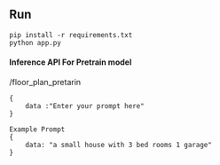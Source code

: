 ## Run

```Create Conda env with python==3.10.12
pip install -r requirements.txt
python app.py
```

#### Inference API For Pretrain model
/floor_plan_pretarin
```
{
    data :"Enter your prompt here"
}

Example Prompt 
{
    data: "a small house with 3 bed rooms 1 garage"
}
```
